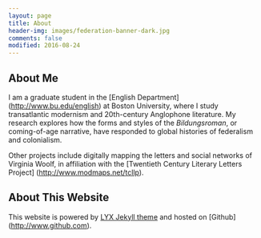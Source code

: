 ```yaml
---
layout: page
title: About
header-img: images/federation-banner-dark.jpg
comments: false
modified: 2016-08-24
---
```


## About Me

I am a graduate student in the [English Department] (http://www.bu.edu/english) at Boston University, where I study transatlantic modernism and 20th-century Anglophone literature. My research explores how the forms and styles of the *Bildungsroman*, or coming-of-age narrative, have responded to global histories of federalism and colonialism.

Other projects include digitally mapping the letters and social networks of Virginia Woolf, in affiliation with the [Twentieth Century Literary Letters Project] (http://www.modmaps.net/tcllp).

## About This Website

This website is powered by [LYX Jekyll theme](https://github.com/liuyxpp/liuyxpp.github.io) and hosted on [Github] (http://www.github.com).
